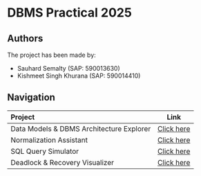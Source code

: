 # DBMS Practical 2025

## Authors
The project has been made by:

- Sauhard Semalty (SAP: 590013630)
- Kishmeet Singh Khurana (SAP: 590014410)

## Navigation

| Project                                  |                                                                    Link                                                                     |
| :--------------------------------------- | :-----------------------------------------------------------------------------------------------------------------------------------------: |
| Data Models & DBMS Architecture Explorer |  <a href="https://kishmeet.github.io/DBMS-kishmeet-590014410-Sauhard-590013630/DBMS-Architecture-Explorer/" target="_blank">Click here</a>  |
| Normalization Assistant                  |   <a href="https://kishmeet.github.io/DBMS-kishmeet-590014410-Sauhard-590013630/Normalization-Assistant/" target="_blank">Click here</a>    |
| SQL Query Simulator                      |     <a href="https://kishmeet.github.io/DBMS-kishmeet-590014410-Sauhard-590013630/SQL-Query-Simulator/" target="_blank">Click here</a>      |
| Deadlock & Recovery Visualizer           | <a href="https://kishmeet.github.io/DBMS-kishmeet-590014410-Sauhard-590013630/Deadlock-Recovery-Visualizer/" target="_blank">Click here</a> |
